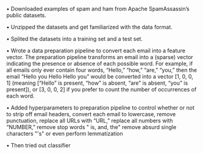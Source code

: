 • Downloaded examples of spam and ham from Apache SpamAssassin’s public
datasets.

• Unzipped the datasets and get familiarized  with the data format.

• Splited the datasets into a training set and a test set.

• Wrote a data preparation pipeline to convert each email into a feature vector.
The  preparation pipeline  transforms an email into a (sparse) vector
indicating the presence or absence of each possible word. For example, if all
emails only ever contain four words, “Hello,” “how,” “are,” “you,” then the email
“Hello you Hello Hello you” would be converted into a vector [1, 0, 0, 1]
(meaning [“Hello” is present, “how” is absent, “are” is absent, “you” is
present]), or [3, 0, 0, 2] if you prefer to count the number of occurrences of
each word.

• Added hyperparameters to  preparation pipeline to control
whether or not to strip off email headers, convert each email to lowercase,
remove punctuation, replace all URLs with “URL,” replace all numbers with
“NUMBER,”  remove stop words " is, and, the"  remove absurd single characters "'s" or even perform lemmatization 

• Then tried out  classifier
